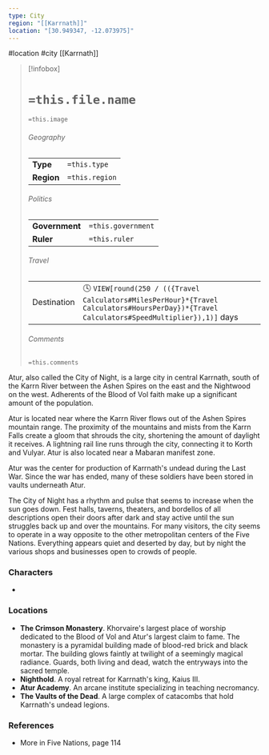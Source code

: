 ```yaml
---
type: City
region: "[[Karrnath]]"
location: "[30.949347, -12.073975]"
---
```

 #location #city [[Karrnath]]

> [!infobox]
> # `=this.file.name`
> `=this.image`
> ###### Geography
> |  |  |
> | ---- | ---- |
> | **Type** | `=this.type` |
> | **Region** | `=this.region` |
> ###### Politics
> |  |  |
> | ---- | ---- |
> | **Government** | `=this.government` |
> | **Ruler** | `=this.ruler` |
> ###### Travel
> |  |  |
> | ---- | ---- |
> | Destination | 🕓 `VIEW[round(250 / (({Travel Calculators#MilesPerHour}*{Travel Calculators#HoursPerDay})*{Travel Calculators#SpeedMultiplier}),1)]` days |
> ###### Comments
> `=this.comments`

Atur, also called the City of Night, is a large city in central Karrnath, south of the Karrn River between the Ashen Spires on the east and the Nightwood on the west. Adherents of the Blood of Vol faith make up a significant amount of the population.

Atur is located near where the Karrn River flows out of the Ashen Spires mountain range. The proximity of the mountains and mists from the Karrn Falls create a gloom that shrouds the city, shortening the amount of daylight it receives. A lightning rail line runs through the city, connecting it to Korth and Vulyar. Atur is also located near a Mabaran manifest zone.

Atur was the center for production of Karrnath's undead during the Last War. Since the war has ended, many of these soldiers have been stored in vaults underneath Atur.

The City of Night has a rhythm and pulse that seems to increase when the sun goes down. Fest halls, taverns, theaters, and bordellos of all descriptions open their doors after dark and stay active until the sun struggles back up and over the mountains. For many visitors, the city seems to operate in a way opposite to the other metropolitan centers of the Five Nations. Everything appears quiet and deserted by day, but by night the various shops and businesses open to crowds of people.

### Characters

* 

### Locations

* **The Crimson Monastery**. Khorvaire's largest place of worship dedicated to the Blood of Vol and Atur's largest claim to fame. The monastery is a pyramidal building made of blood-red brick and black mortar. The building glows faintly at twilight of a seemingly magical radiance. Guards, both living and dead, watch the entryways into the sacred temple.
* **Nighthold**. A royal retreat for Karrnath's king, Kaius III.
* **Atur Academy**. An arcane institute specializing in teaching necromancy.
* **The Vaults of the Dead**. A large complex of catacombs that hold Karrnath's undead legions.

### References

* More in Five Nations, page 114
